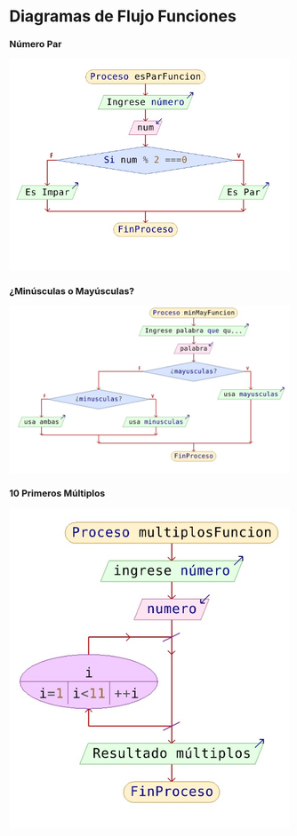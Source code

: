 # Diagramas de Flujo Funciones

### Número Par

![diagrama](img/esPar.jpg)

### ¿Minúsculas o Mayúsculas?

![diagrama](img/minMay.jpg)

### 10 Primeros Múltiplos

![diagrama](img/multiplos.jpg)